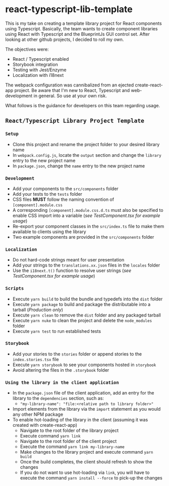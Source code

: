 # react-typescript-lib-template
This is my take on creating a template library project for React components using Typescript. 
Basically, the team wants to create component libraries using React with Typescript and the BlueprintJs GUI control set. After looking at other github projects, I decided to roll my own.

The objectives were:  
* React / Typescript enabled
* Storybook integration
* Testing with Jest/Enzyme
* Localization with i18next

The webpack configuration was cannibalized from an ejected create-react-app project. Be aware that I'm new to React, Typescript and web-development in general. So use at your own risk.

What follows is the guidance for developers on this team regarding usage.

## `React/Typescript Library Project Template`

### `Setup`

* Clone this project and rename the project folder to your desired library name
* In `webpack.config.js`, locate the `output` section and change the `library` entry to the new project name
* In `package.json`, change the `name` entry to the new project name

### `Development`

* Add your components to the `src/components` folder
* Add your tests to the `tests` folder
* CSS files **MUST** follow the naming convention of `[component].module.css`
* A corresponding `[component].module.css.d.ts` must also be specified to enable CSS import into a variable (*see TestComponent.tsx for example usage*)
* Re-export your component classes in the `src/index.ts` file to make them available to clients using the library
* Two example components are provided in the `src/components` folder

### `Localization`

* Do not hard-code strings meant for user presentation
* Add your strings to the `translations.xx.json` files in the `locales` folder
* Use the `i18next.t()` function to resolve user strings (*see TestComponent.tsx for example usage*)
### `Scripts`

* Execute `yarn build` to build the bundle and typedefs into the `dist` folder
* Execute `yarn package` to build and package the distributable into a tarball (*Production only*)
* Execute `yarn clean` to remove the `dist` folder and any packaged tarball
* Execute `yarn nuke` to clean the project and delete the `node_modules` folder
* Execute `yarn test` to run established tests

### `Storybook`

* Add your stories to the `stories` folder or append stories to the `index.stories.tsx` file
* Execute `yarn storybook` to see your components hosted in `storybook`
* Avoid altering the files in the `.storybook` folder

### `Using the library in the client application`

* In the `package.json` file of the client application, add an entry for the library to the `dependencies` section, such as:
    * `"my-library-name": "file:<relative path to library folder>"`
* Import elements from the library via the `import` statement as you would any other NPM package
* To enable hot-loading of the library in the client (assuming it was created with create-react-app)
    * Navigate to the root folder of the library project
    * Execute command `yarn link`
    * Navigate to the root folder of the client project
    * Execute the command `yarn link my-library-name`
    * Make changes to the library project and execute command `yarn build`
    * Once the build completes, the client should refresh to show the changes
    * If you do not want to use hot-loading via `link`, you will have to execute the command `yarn install --force` to pick-up the changes
